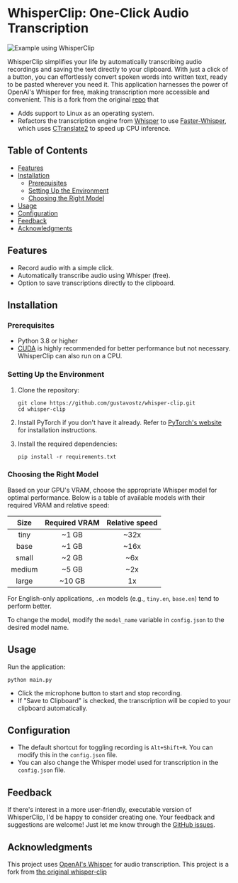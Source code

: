 
# WhisperClip: One-Click Audio Transcription

![Example using WhisperClip](assets/readme/example-of-usage.gif)

WhisperClip simplifies your life by automatically transcribing audio recordings and saving the text directly to your clipboard. With just a click of a button, you can effortlessly convert spoken words into written text, ready to be pasted wherever you need it. This application harnesses the power of OpenAI's Whisper for free, making transcription more accessible and convenient. This is a fork from the original [repo](https://github.com/gustavostz/whisper-clip/tree/main) that 
* Adds support to Linux as an operating system.
* Refactors the transcription engine from [Whisper](https://github.com/openai/whisper) to use [Faster-Whisper](https://github.com/SYSTRAN/faster-whisper), which uses [CTranslate2](https://github.com/OpenNMT/CTranslate2/) to speed up CPU inference.

## Table of Contents

- [Features](#features)
- [Installation](#installation)
  - [Prerequisites](#prerequisites)
  - [Setting Up the Environment](#setting-up-the-environment)
  - [Choosing the Right Model](#choosing-the-right-model)
- [Usage](#usage)
- [Configuration](#configuration)
- [Feedback](#feedback)
- [Acknowledgments](#acknowledgments)

## Features

- Record audio with a simple click.
- Automatically transcribe audio using Whisper (free).
- Option to save transcriptions directly to the clipboard.

## Installation

### Prerequisites

- Python 3.8 or higher
- [CUDA](https://developer.nvidia.com/cuda-downloads) is highly recommended for better performance but not necessary. WhisperClip can also run on a CPU.

### Setting Up the Environment

1. Clone the repository:
   ```
   git clone https://github.com/gustavostz/whisper-clip.git
   cd whisper-clip
   ```

2. Install PyTorch if you don't have it already. Refer to [PyTorch's website](https://pytorch.org/get-started/locally/) for installation instructions.

3. Install the required dependencies:
   ```
   pip install -r requirements.txt
   ```

### Choosing the Right Model

Based on your GPU's VRAM, choose the appropriate Whisper model for optimal performance. Below is a table of available models with their required VRAM and relative speed:

|  Size  | Required VRAM | Relative speed |
|:------:|:-------------:|:--------------:|
|  tiny  |     ~1 GB     |      ~32x      |
|  base  |     ~1 GB     |      ~16x      |
| small  |     ~2 GB     |      ~6x       |
| medium |     ~5 GB     |      ~2x       |
| large  |    ~10 GB     |       1x       |

For English-only applications, `.en` models (e.g., `tiny.en`, `base.en`) tend to perform better.

To change the model, modify the `model_name` variable in `config.json` to the desired model name.

## Usage

Run the application:

```
python main.py
```

- Click the microphone button to start and stop recording.
- If "Save to Clipboard" is checked, the transcription will be copied to your clipboard automatically.

## Configuration

- The default shortcut for toggling recording is `Alt+Shift+R`. You can modify this in the `config.json` file.
- You can also change the Whisper model used for transcription in the `config.json` file.

## Feedback

If there's interest in a more user-friendly, executable version of WhisperClip, I'd be happy to consider creating one. Your feedback and suggestions are welcome! Just let me know through the [GitHub issues](https://github.com/gustavostz/whisper-clip/issues).

## Acknowledgments

This project uses [OpenAI's Whisper](https://github.com/openai/whisper) for audio transcription.
This project is a fork from [the original whisper-clip](https://github.com/gustavostz/whisper-clip/tree/main)

